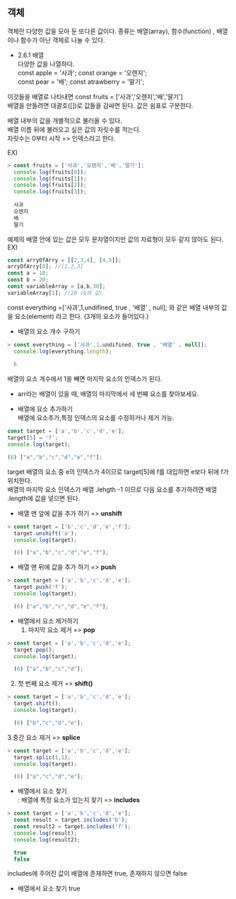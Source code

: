 ## 객체  

객체란 다양한 값을 모아 둔 또다른 값이다. 종류는 배열(array), 함수(function) , 배열이나 함수가 아닌 객체로 나눌 수 있다.  

* 2.6.1 배열  
  다양한 값을 나열하다.  
     const apple = '사과'; 
     const orange = '오렌지';   
     const pear = '배';
     const atrawberry = '딸기';  

이것들을 배열로 나타내면 const fruits = ['사과','오렌지','배','딸기']  
배열을 만들려면 대괄호([])로 값들을 감싸면 된다. 값은 쉼표로 구분한다.  

배열 내부의 값을 개별적으로 불러올 수 있다.  
배열 이름 뒤에 불러오고 싶은 값의 자릿수를 적는다.  
자릿수는 0부터 시작 => 인덱스라고 한다.  

EX) 
```javascript
> const fruits = ['사과','오렌지','배','딸기'];
  console.log(fruits[0]);
  console.log(fruits[1]);
  console.log(fruits[2]);
  console.log(fruits[3]);
  
  사과 
  오렌지
  배
  딸기
```
예제의 배열 안에 있는 값은 모두 문자열이지만 값의 자료형이 모두 같지 않아도 된다.   
EX) 

```javascript
const arryOfArry = [[2,3,4], [4,5]];
arryOfArry[0]; //[1,2,3]
const a = 10;
const b = 20;
const variableArray = [a,b,30];
variableArray[1]; //20 (b의 값)
```
const everything =['사과',1,undifined, true , '배열' , null]; 와 같은 배열 내부의 값을 요소(element) 라고 한다.  (3개의 요소가 들어있다.)  


* 배열의 요소 개수 구하기  

```javascript
> const everything = ['사과',1,undifined, true , '배열' , null]];
  console.log(everything.length);
  
  6
```
배열의 요소 개수에서 1을 빼면 마지막 요소의 인덱스가 된다.  

* arr라는 배열이 있을 때, 배열의 마지막에서 세 번째 요소를 찾아보세요.  

* 배열에 요소 추가하기  
  배열에 요소추가,특정 인덱스의 요소를 수정하거나 제거 가능.  

```javascript
const target = ['a','b','c','d','e'];
target[5] = 'f';
console.log(target);

(6) ["a","b","c","d","e","f"];
```
target 배열의 요소 중 e의 인덱스가 4이므로 target[5]에 f를 대입하면 e보다 뒤에 f가 위치한다.  
배열의 마지막 요소 인덱스가 배열 .lehgth -1 이므로 다음 요소를 추가하려면 배열 .length에 값을 넣으면 된다.   

* 배열 맨 앞에 값을 추가 하기 => **unshift**

```javascript
> const target = ['b','c','d','e','f'];
  target.unshift('a');
  console.log(target);

  (6) ["a","b","c","d","e","f"];
```

* 배열 맨 뒤에 값을 추가 하기 => **push** 

```javascript
> const target = ['a','b','c','d','e'];
  target.push('f');
  console.log(target);

  (6) ["a","b","c","d","e","f"];
```

* 배열에서 요소 제거하기   
  1. 마지막 요소 제거 => **pop**
```javascript
> const target = ['a','b','c','d','e'];
  target.pop();
  console.log(target);

  (6) ["a","b","c","d"];
```
 2. 첫 번째 요소 제거 => **shift()**
```javascript
> const target = ['a','b','c','d','e'];
  target.shift();
  console.log(target);

  (6) ["b","c","d","e"];
```
 3.중간 요소 재거 => **splice**
```javascript
> const target = ['a','b','c','d','e'];
  target.splic(1,1);
  console.log(target);

  (6) ["a","c","d","e"];
```

* 배열에서 요소 찾기  
 : 배열에 특정 요소가 있는지 찾기  => **includes**
```javascript
> const target = ['a','b','c','d','e'];
  const result = target.includes('b');
  const result2 = target.includes('f');
  console.log(result);
  console.log(result2);

  true
  false
```
includes에 주어진 값이 배열에 존재하면 true, 존재하지 않으면 false  

* 배열에서 요소 찾기
  true


